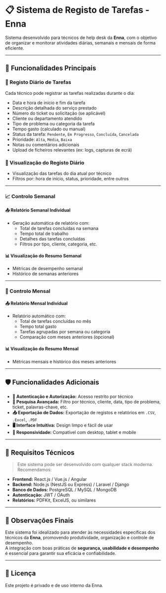 # 📋 Sistema de Registo de Tarefas - Enna

Sistema desenvolvido para técnicos de help desk da **Enna**, com o objetivo de organizar e monitorar atividades diárias, semanais e mensais de forma eficiente.

---

## 🚀 Funcionalidades Principais

### 📅 Registo Diário de Tarefas

Cada técnico pode registrar as tarefas realizadas durante o dia:

- Data e hora de início e fim da tarefa
- Descrição detalhada do serviço prestado
- Número do ticket ou solicitação (se aplicável)
- Cliente ou departamento atendido
- Tipo de problema ou categoria da tarefa
- Tempo gasto (calculado ou manual)
- Status da tarefa: `Pendente`, `Em Progresso`, `Concluída`, `Cancelada`
- Prioridade: `Alta`, `Média`, `Baixa`
- Notas ou comentários adicionais
- Upload de ficheiros relevantes (ex: logs, capturas de ecrã)

### 👀 Visualização do Registo Diário

- Visualização das tarefas do dia atual por técnico
- Filtros por: hora de início, status, prioridade, entre outros

---

### 📈 Controlo Semanal

#### 📤 Relatório Semanal Individual

- Geração automática de relatório com:
  - Total de tarefas concluídas na semana
  - Tempo total de trabalho
  - Detalhes das tarefas concluídas
  - Filtros por tipo, cliente, categoria, etc.

#### 📊 Visualização do Resumo Semanal

- Métricas de desempenho semanal
- Histórico de semanas anteriores

---

### 📅 Controlo Mensal

#### 📤 Relatório Mensal Individual

- Relatório automático com:
  - Total de tarefas concluídas no mês
  - Tempo total gasto
  - Tarefas agrupadas por semana ou categoria
  - Comparação com meses anteriores (opcional)

#### 📊 Visualização do Resumo Mensal

- Métricas mensais e histórico dos meses anteriores

---

## 🛡️ Funcionalidades Adicionais

- **🔐 Autenticação e Autorização:** Acesso restrito por técnico
- **🔎 Pesquisa Avançada:** Filtro por técnico, cliente, data, tipo de problema, ticket, palavras-chave, etc.
- **📤 Exportação de Dados:** Exportação de registos e relatórios em `.CSV`, `.Excel`, `.PDF`
- **🖥️ Interface Intuitiva:** Design limpo e fácil de usar
- **📱 Responsividade:** Compatível com desktop, tablet e mobile

---

## 🔧 Requisitos Técnicos

> Este sistema pode ser desenvolvido com qualquer stack moderna. Recomendamos:

- **Frontend:** React.js / Vue.js / Angular
- **Backend:** Node.js (NestJS ou Express) / Laravel / Django
- **Banco de Dados:** PostgreSQL / MySQL / MongoDB
- **Autenticação:** JWT / OAuth
- **Relatórios:** PDFKit, ExcelJS, ou similares

---

## 📌 Observações Finais

Este sistema foi idealizado para atender às necessidades específicas dos técnicos da **Enna**, promovendo produtividade, organização e controle de desempenho.  
A integração com boas práticas de **segurança, usabilidade e desempenho** é essencial para garantir sua eficácia e confiabilidade.

---

## 📄 Licença

Este projeto é privado e de uso interno da Enna.
